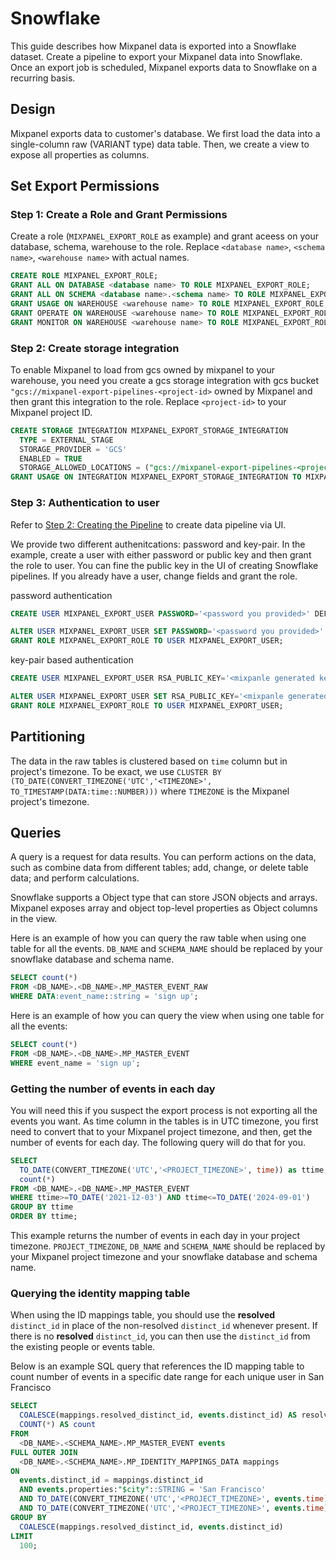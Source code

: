 # Snowflake

This guide describes how Mixpanel data is exported into a Snowflake dataset. Create a pipeline to export your Mixpanel data into Snowflake. Once an export job is scheduled, Mixpanel exports data to Snowflake on a recurring basis.

## Design

Mixpanel exports data to customer's database. We first load the data into a single-column raw (VARIANT type) data table. Then, we create a view to expose all properties as columns.

## Set Export Permissions

### Step 1: Create a Role and Grant Permissions

Create a role (`MIXPANEL_EXPORT_ROLE` as example) and grant aceess on your database, schema, warehouse to the role. Replace `<database name>`, `<schema name>`, `<warehouse name>` with actual names.

```sql
CREATE ROLE MIXPANEL_EXPORT_ROLE;
GRANT ALL ON DATABASE <database name> TO ROLE MIXPANEL_EXPORT_ROLE;
GRANT ALL ON SCHEMA <database name>.<schema name> TO ROLE MIXPANEL_EXPORT_ROLE;
GRANT USAGE ON WAREHOUSE <warehouse name> TO ROLE MIXPANEL_EXPORT_ROLE;
GRANT OPERATE ON WAREHOUSE <warehouse name> TO ROLE MIXPANEL_EXPORT_ROLE;
GRANT MONITOR ON WAREHOUSE <warehouse name> TO ROLE MIXPANEL_EXPORT_ROLE;
```

### Step 2: Create storage integration

To enable Mixpanel to load from gcs owned by mixpanel to your warehouse, you need you create a gcs storage integration with gcs bucket `"gcs://mixpanel-export-pipelines-<project-id>` owned by Mixpanel and then grant this integration to the role. Replace `<project-id>` to your Mixpanel project ID.

```sql
CREATE STORAGE INTEGRATION MIXPANEL_EXPORT_STORAGE_INTEGRATION
  TYPE = EXTERNAL_STAGE
  STORAGE_PROVIDER = 'GCS'
  ENABLED = TRUE
  STORAGE_ALLOWED_LOCATIONS = ("gcs://mixpanel-export-pipelines-<project-id>");
GRANT USAGE ON INTEGRATION MIXPANEL_EXPORT_STORAGE_INTEGRATION TO MIXPANEL_EXPORT_ROLE;
```

### Step 3: Authentication to user

Refer to [Step 2: Creating the Pipeline](/docs/json-pipelines/overview/#step-2-creating-the-pipeline)
to create data pipeline via UI.

We provide two different authenitcations: password and key-pair. In the example, create a user with either password or public key and then grant the role to user. You can fine the public key in the UI of creating Snowflake pipelines.
If you already have a user, change fields and grant the role.

password authentication

```sql
CREATE USER MIXPANEL_EXPORT_USER PASSWORD='<password you provided>' DEFAULT_ROLE=MIXPANEL_EXPORT_ROLE;

ALTER USER MIXPANEL_EXPORT_USER SET PASSWORD='<password you provided>'
GRANT ROLE MIXPANEL_EXPORT_ROLE TO USER MIXPANEL_EXPORT_USER;
```

key-pair based authentication

```sql
CREATE USER MIXPANEL_EXPORT_USER RSA_PUBLIC_KEY='<mixpanle generated key>' DEFAULT_ROLE=MIXPANEL_EXPORT_ROLE;

ALTER USER MIXPANEL_EXPORT_USER SET RSA_PUBLIC_KEY='<mixpanle generated key>'
GRANT ROLE MIXPANEL_EXPORT_ROLE TO USER MIXPANEL_EXPORT_USER;
```

## Partitioning

The data in the raw tables is clustered based on `time` column but in project's timezone. To be exact, we use `CLUSTER BY (TO_DATE(CONVERT_TIMEZONE('UTC','<TIMEZONE>', TO_TIMESTAMP(DATA:time::NUMBER)))` where `TIMEZONE` is the Mixpanel project's timezone.

## Queries

A query is a request for data results. You can perform actions on the data, such as combine data from different tables; add, change, or delete table data; and perform calculations.

Snowflake supports a Object type that can store JSON objects and arrays. Mixpanel exposes array and object top-level properties as Object columns in the view.

Here is an example of how you can query the raw table when using one table for all the events. `DB_NAME` and `SCHEMA_NAME` should be replaced by your snowflake database and schema name.

```sql
SELECT count(*)
FROM <DB_NAME>.<DB_NAME>.MP_MASTER_EVENT_RAW
WHERE DATA:event_name::string = 'sign up';
```

Here is an example of how you can query the view when using one table for all the events:

```sql
SELECT count(*)
FROM <DB_NAME>.<DB_NAME>.MP_MASTER_EVENT
WHERE event_name = 'sign up';
```

### Getting the number of events in each day

You will need this if you suspect the export process is not exporting all the events you want. As time column in the tables is in UTC timezone, you first need to convert that to your Mixpanel project timezone, and then, get the number of events for each day. The following query will do that for you.

```sql
SELECT
  TO_DATE(CONVERT_TIMEZONE('UTC','<PROJECT_TIMEZONE>', time)) as ttime,
  count(*)
FROM <DB_NAME>.<DB_NAME>.MP_MASTER_EVENT
WHERE ttime>=TO_DATE('2021-12-03') AND ttime<=TO_DATE('2024-09-01')
GROUP BY ttime
ORDER BY ttime;
```

This example returns the number of events in each day in your project timezone. `PROJECT_TIMEZONE`, `DB_NAME` and `SCHEMA_NAME` should be replaced by your Mixpanel project timezone and your snowflake database and schema name.

### Querying the identity mapping table

When using the ID mappings table, you should use the **resolved** `distinct_id` in place of the non-resolved `distinct_id` whenever present. If there is no **resolved** `distinct_id`, you can then use the `distinct_id` from the existing people or events table.

Below is an example SQL query that references the ID mapping table to count number of events in a specific date range for each unique user in San Francisco

```sql
SELECT
  COALESCE(mappings.resolved_distinct_id, events.distinct_id) AS resolved_distinct_id,
  COUNT(*) AS count
FROM
  <DB_NAME>.<SCHEMA_NAME>.MP_MASTER_EVENT events
FULL OUTER JOIN
  <DB_NAME>.<SCHEMA_NAME>.MP_IDENTITY_MAPPINGS_DATA mappings
ON
  events.distinct_id = mappings.distinct_id
  AND events.properties:"$city"::STRING = 'San Francisco'
  AND TO_DATE(CONVERT_TIMEZONE('UTC','<PROJECT_TIMEZONE>', events.time)) >= TO_DATE('2020-04-01')
  AND TO_DATE(CONVERT_TIMEZONE('UTC','<PROJECT_TIMEZONE>', events.time)) <= TO_DATE('2024-09-01')
GROUP BY
  COALESCE(mappings.resolved_distinct_id, events.distinct_id)
LIMIT
  100;
```
